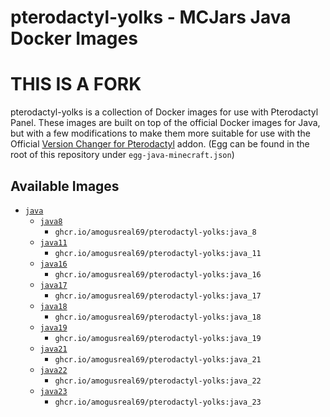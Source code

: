 # pterodactyl-yolks - MCJars Java Docker Images

# THIS IS A FORK

pterodactyl-yolks is a collection of Docker images for use with Pterodactyl Panel. These images are built on top of the official Docker images for Java, but with a few modifications to make them more suitable for use with the Official [Version Changer for Pterodactyl](https://www.sourcexchange.net/products/version-changer) addon. (Egg can be found in the root of this repository under `egg-java-minecraft.json`)

## Available Images

* [`java`](https://github.com/amogusreal69/pterodactyl-yolks/tree/master/java)
  * [`java8`](https://github.com/amogusreal69/pterodactyl-yolks/tree/master/java/8)
    * `ghcr.io/amogusreal69/pterodactyl-yolks:java_8`
  * [`java11`](https://github.com/amogusreal69/pterodactyl-yolks/tree/master/java/11)
    * `ghcr.io/amogusreal69/pterodactyl-yolks:java_11`
  * [`java16`](https://github.com/amogusreal69/pterodactyl-yolks/tree/master/java/16)
    * `ghcr.io/amogusreal69/pterodactyl-yolks:java_16`
  * [`java17`](https://github.com/amogusreal69/pterodactyl-yolks/tree/master/java/17)
    * `ghcr.io/amogusreal69/pterodactyl-yolks:java_17`
  * [`java18`](https://github.com/amogusreal69/pterodactyl-yolks/tree/master/java/18)
    * `ghcr.io/amogusreal69/pterodactyl-yolks:java_18`
  * [`java19`](https://github.com/amogusreal69/pterodactyl-yolks/tree/master/java/19)
    * `ghcr.io/amogusreal69/pterodactyl-yolks:java_19`
  * [`java21`](https://github.com/amogusreal69/pterodactyl-yolks/tree/master/java/21)
    * `ghcr.io/amogusreal69/pterodactyl-yolks:java_21`
  * [`java22`](https://github.com/amogusreal69/pterodactyl-yolks/tree/master/java/22)
    * `ghcr.io/amogusreal69/pterodactyl-yolks:java_22`
  * [`java23`](https://github.com/amogusreal69/pterodactyl-yolks/tree/master/java/23)
    * `ghcr.io/amogusreal69/pterodactyl-yolks:java_23`
